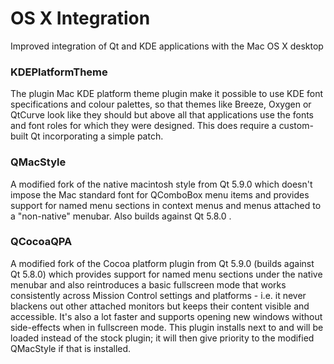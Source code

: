 # OS X Integration

Improved integration of Qt and KDE applications with the Mac OS X desktop

### KDEPlatformTheme

The plugin Mac KDE platform theme plugin make it possible to use KDE font
specifications and colour palettes, so that themes like Breeze, Oxygen or
QtCurve look like they should but above all that applications use the fonts
and font roles for which they were designed.
This does require a custom-built Qt incorporating a simple patch.

### QMacStyle
A modified fork of the native macintosh style from Qt 5.9.0 which doesn't
impose the Mac standard font for QComboBox menu items and provides support
for named menu sections in context menus and menus attached to a "non-native"
menubar. Also builds against Qt 5.8.0 .

### QCocoaQPA
A modified fork of the Cocoa platform plugin from Qt 5.9.0 (builds against Qt
5.8.0) which provides support for named menu sections under the native menubar
and also reintroduces a basic fullscreen mode that works consistently across
Mission Control settings and platforms - i.e. it never blackens out other
attached monitors but keeps their content visible and accessible. It's also a
lot faster and supports opening new windows without side-effects when in
fullscreen mode.
This plugin installs next to and will be loaded instead of the stock plugin; it
will then give priority to the modified QMacStyle if that is installed.
